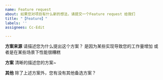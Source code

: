 ```yaml
---
name: Feature request
about: 如果您对项目有什么新的想法，请提交一个Feature request 给我们
title: "【Feature】"
labels: ''
assignees: Cc-Edit

---
```


**方案来源**
请描述您为什么提出这个方案？
是因为某些实现导致您的工作量增加
或者是在某些场景下性能很糟糕

**方案**
清晰的描述您的方案~

**其他**
除了上述方案外，您有没有其他备选方案？
